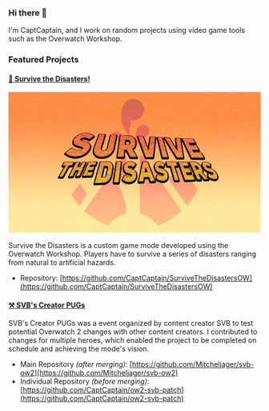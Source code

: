 ### Hi there 🌌

I'm CaptCaptain, and I work on random projects using video game tools such as the Overwatch Workshop.

### Featured Projects
#### [🌋 Survive the Disasters!](https://workshop.codes/GWZB4)
[![Survive the Disasters](/survive-the-disasters.png)](https://workshop.codes/GWZB4)

Survive the Disasters is a custom game mode developed using the Overwatch Workshop. Players have to survive a series of disasters ranging from natural to artificial hazards.
- Repository: [https://github.com/CaptCaptain/SurviveTheDisastersOW](https://github.com/CaptCaptain/SurviveTheDisastersOW)

#### [⚒️ SVB's Creator PUGs](https://workshop.codes/81N8C)

SVB's Creator PUGs was a event organized by content creator SVB to test potential Overwatch 2 changes with other content creators. I contributed to changes for multiple heroes, which enabled the project to be completed on schedule and achieving the mode's vision.
- Main Repository _(after merging)_: [https://github.com/Mitcheljager/svb-ow2](https://github.com/Mitcheljager/svb-ow2)
- Individual Repository _(before merging)_: [https://github.com/CaptCaptain/ow2-svb-patch](https://github.com/CaptCaptain/ow2-svb-patch)
